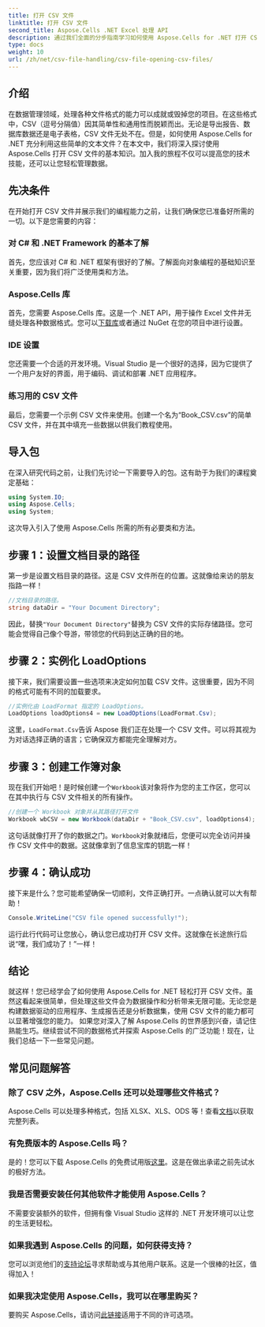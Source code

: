 ```yaml
---
title: 打开 CSV 文件
linktitle: 打开 CSV 文件
second_title: Aspose.Cells .NET Excel 处理 API
description: 通过我们全面的分步指南学习如何使用 Aspose.Cells for .NET 打开 CSV 文件。掌握数据操作。
type: docs
weight: 10
url: /zh/net/csv-file-handling/csv-file-opening-csv-files/
---
```

## 介绍
在数据管理领域，处理各种文件格式的能力可以成就或毁掉您的项目。在这些格式中，CSV（逗号分隔值）因其简单性和通用性而脱颖而出。无论是导出报告、数据库数据还是电子表格，CSV 文件无处不在。但是，如何使用 Aspose.Cells for .NET 充分利用这些简单的文本文件？在本文中，我们将深入探讨使用 Aspose.Cells 打开 CSV 文件的基本知识。加入我的旅程不仅可以提高您的技术技能，还可以让您轻松管理数据。 
## 先决条件
在开始打开 CSV 文件并展示我们的编程能力之前，让我们确保您已准备好所需的一切。以下是您需要的内容：
### 对 C# 和 .NET Framework 的基本了解
首先，您应该对 C# 和 .NET 框架有很好的了解。了解面向对象编程的基础知识至关重要，因为我们将广泛使用类和方法。
### Aspose.Cells 库
首先，您需要 Aspose.Cells 库。这是一个 .NET API，用于操作 Excel 文件并无缝处理各种数据格式。您可以[下载库](https://releases.aspose.com/cells/net/)或者通过 NuGet 在您的项目中进行设置。
### IDE 设置
您还需要一个合适的开发环境。Visual Studio 是一个很好的选择，因为它提供了一个用户友好的界面，用于编码、调试和部署 .NET 应用程序。
### 练习用的 CSV 文件
最后，您需要一个示例 CSV 文件来使用。创建一个名为“Book_CSV.csv”的简单 CSV 文件，并在其中填充一些数据以供我们教程使用。
## 导入包
在深入研究代码之前，让我们先讨论一下需要导入的包。这有助于为我们的课程奠定基础：
```csharp
using System.IO;
using Aspose.Cells;
using System;
```
这次导入引入了使用 Aspose.Cells 所需的所有必要类和方法。
## 步骤 1：设置文档目录的路径
第一步是设置文档目录的路径。这是 CSV 文件所在的位置。这就像给来访的朋友指路一样！
```csharp
//文档目录的路径。
string dataDir = "Your Document Directory";
```
因此，替换`"Your Document Directory"`替换为 CSV 文件的实际存储路径。您可能会觉得自己像个导游，带领您的代码到达正确的目的地。
## 步骤 2：实例化 LoadOptions
接下来，我们需要设置一些选项来决定如何加载 CSV 文件。这很重要，因为不同的格式可能有不同的加载要求。 
```csharp
//实例化由 LoadFormat 指定的 LoadOptions。
LoadOptions loadOptions4 = new LoadOptions(LoadFormat.Csv);
```
这里，`LoadFormat.Csv`告诉 Aspose 我们正在处理一个 CSV 文件。可以将其视为为对话选择正确的语言；它确保双方都能完全理解对方。
## 步骤 3：创建工作簿对象
现在我们开始吧！是时候创建一个`Workbook`该对象将作为您的主工作区，您可以在其中执行与 CSV 文件相关的所有操作。
```csharp
//创建一个 Workbook 对象并从其路径打开文件
Workbook wbCSV = new Workbook(dataDir + "Book_CSV.csv", loadOptions4);
```
这句话就像打开了你的数据之门。`Workbook`对象就绪后，您便可以完全访问并操作 CSV 文件中的数据。这就像拿到了信息宝库的钥匙一样！
## 步骤 4：确认成功
接下来是什么？您可能希望确保一切顺利，文件正确打开。一点确认就可以大有帮助！
```csharp
Console.WriteLine("CSV file opened successfully!");
```
运行此行代码可让您放心，确认您已成功打开 CSV 文件。这就像在长途旅行后说“嘿，我们成功了！”一样！
## 结论
就这样！您已经学会了如何使用 Aspose.Cells for .NET 轻松打开 CSV 文件。虽然这看起来很简单，但处理这些文件会为数据操作和分析带来无限可能。无论您是构建数据驱动的应用程序、生成报告还是分析数据集，使用 CSV 文件的能力都可以显著增强您的能力。 
如果您对深入了解 Aspose.Cells 的世界感到兴奋，请记住熟能生巧。继续尝试不同的数据格式并探索 Aspose.Cells 的广泛功能！现在，让我们总结一下一些常见问题。
## 常见问题解答
### 除了 CSV 之外，Aspose.Cells 还可以处理哪些文件格式？
 Aspose.Cells 可以处理多种格式，包括 XLSX、XLS、ODS 等！查看[文档](https://reference.aspose.com/cells/net/)以获取完整列表。
### 有免费版本的 Aspose.Cells 吗？
是的！您可以下载 Aspose.Cells 的免费试用版[这里](https://releases.aspose.com/)。这是在做出承诺之前先试水的极好方法。
### 我是否需要安装任何其他软件才能使用 Aspose.Cells？
不需要安装额外的软件，但拥有像 Visual Studio 这样的 .NET 开发环境可以让您的生活更轻松。
### 如果我遇到 Aspose.Cells 的问题，如何获得支持？
您可以浏览他们的[支持论坛](https://forum.aspose.com/c/cells/9)寻求帮助或与其他用户联系。这是一个很棒的社区，值得加入！
### 如果我决定使用 Aspose.Cells，我可以在哪里购买？
要购买 Aspose.Cells，请访问[此链接](https://purchase.aspose.com/buy)适用于不同的许可选项。